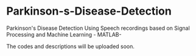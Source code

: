 # Parkinson-s-Disease-Detection
Parkinson's Disease Detection Using Speech recordings based on Signal Processing and Machine Learning - MATLAB-

The codes and descriptions will be uploaded soon.
